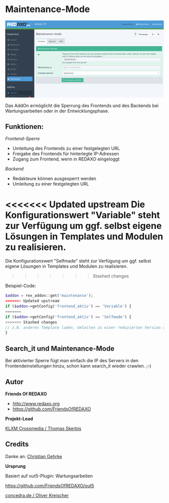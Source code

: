 # Maintenance-Mode 

![Screenshot](https://raw.githubusercontent.com/FriendsOfREDAXO/maintenance/assets/Maintenance.png)

Das AddOn ermöglicht die Sperrung des Frontends und des Backends bei Wartungsarbeiten oder in der Entwicklungsphase. 

## Funktionen: 
*Frontend-Sperre*
- Umleitung des Frontends zu einer festgelegten URL
- Freigabe des Frontends für hinterlegte IP-Adressen
- Zugang zum Frontend, wenn in REDAXO eingeloggt

*Backend*
- Redakteure können ausgesperrt werden
- Umleitung zu einer festgelegten URL

<<<<<<< Updated upstream
Die Konfigurationswert "Variable" steht zur Verfügung um ggf. selbst eigene Lösungen in Templates und Modulen zu realisieren. 
=======
Die Konfigurationswert "Selfmade" steht zur Verfügung um ggf. selbst eigene Lösungen in Templates und Modulen zu realisieren. 
>>>>>>> Stashed changes

Beispiel-Code: 
``` php
$addon = rex_addon::get('maintenance');
<<<<<<< Updated upstream
if ($addon->getConfig('frontend_aktiv') == 'Variable') {
=======
if ($addon->getConfig('frontend_aktiv') == 'Selfmade') {
>>>>>>> Stashed changes
// z.B. anderes Template laden, Umleiten zu einer reduzierten Version usw. 
}
```

## Search_it und Maintenance-Mode 

Bei aktivierter Sperre fügt man einfach die IP des Servers in den Frontendeinstellungen hinzu, schon kann search_it wieder crawlen. ;-) 

## Autor

**Friends Of REDAXO**

* http://www.redaxo.org
* https://github.com/FriendsOfREDAXO

**Projekt-Lead**

[KLXM Crossmedia / Thomas Skerbis](https://klxm.de)

## Credits
Danke an: 
[Christian Gehrke](https://github.com/chrison94)

**Ursprung**

Basiert auf out5-Plugin: Wartungsarbeiten 

https://github.com/FriendsOfREDAXO/out5

[concedra.de / Oliver Kreischer](http://concedra.de)
